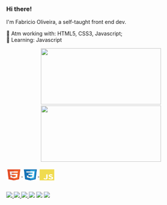 ### Hi there!
I'm Fabricio Oliveira, a self-taught front end dev.

📂 Atm working with: HTML5, CSS3, Javascript; <br>
📓 Learning: Javascript

<div align="center">
  <a href="https://github.com/Ryukl12">
  <img height="150em" width="320em" src="https://github-readme-stats.vercel.app/api?username=Ryukl12&show_icons=true&theme=codeSTACKr&include_all_commits=true&count_private=true"/>
  <img height="150em" width="320em" src="https://github-readme-stats.vercel.app/api/top-langs/?username=Ryukl12&layout=compact&langs_count=7&theme=codeSTACKr"/>
</div>
  <div style="display: inline_block"><br>
  <img align="center" alt="RY-HTML" height="30" width="40" src="https://raw.githubusercontent.com/devicons/devicon/master/icons/html5/html5-original.svg">
  <img align="center" alt="RY-CSS" height="30" width="40" src="https://raw.githubusercontent.com/devicons/devicon/master/icons/css3/css3-original.svg">
  <img align="center" alt="RY-Js" height="30" width="40" src="https://raw.githubusercontent.com/devicons/devicon/master/icons/javascript/javascript-plain.svg">
<!--   <img align="center" alt="MIG-Js" height="30" width="40" src="https://www.vectorlogo.zone/logos/js_webpack/js_webpack-icon.svg"> -->
   
##
    
<div>
  <img  src="https://img.shields.io/badge/JavaScript-323330?style=for-the-badge&logo=javascript&logoColor=F7DF1E">
  <img src="https://img.shields.io/badge/HTML5-E34F26?style=for-the-badge&logo=html5&logoColor=white">
  <img src="https://img.shields.io/badge/CSS3-1572B6?style=for-the-badge&logo=css3&logoColor=white">
  <a href="https://www.instagram.com/fabe.odn/" target="_blank"><img src="https://img.shields.io/badge/-Instagram-%23E4405F?style=for-the-badge&logo=instagram&logoColor=white" target="_blank"></a>
   <a href="https://www.linkedin.com/in/fabe-on" target="blank"><img src="https://img.shields.io/badge/-LinkedIn-%230077B5?style=for-the-badge&logo=linkedin&logoColor=white" target="_blank"></a>
  <a href = "mailto:fabriciodeoliveira334@gmail.com"><img src="https://img.shields.io/badge/-Gmail-%23333?style=for-the-badge&logo=gmail&logoColor=white" target="_blank"></a>
  
  
 
</div>

